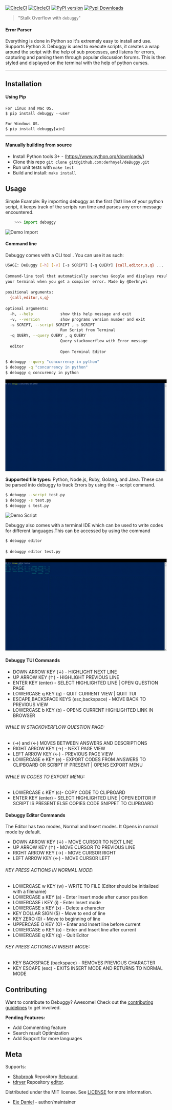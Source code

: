 [![CircleCI](https://circleci.com/gh/derhnyel/deBuggy/tree/main.svg?style=shield)](https://circleci.com/gh/derhnyel/deBuggy/tree/main) [![CircleCI](https://circleci.com/gh/derhnyel/deBuggy/tree/main.svg?style=svg)](https://circleci.com/gh/derhnyel/deBuggy/tree/main) [![PyPI version](https://badge.fury.io/py/debuggy.svg)](https://badge.fury.io/py/debuggy) 
[![Pypi Downloads](https://pepy.tech/badge/debuggy)](https://pepy.tech/project/debuggy)

> "Stalk Overflow with `debuggy`"
#### Error Parser
Everything is done in Python so it's extremely easy to install and use. Supports Python 3. Debuggy is used to execute scripts, it creates a wrap around the script with the help of sub processes, and listens for errors, capturing and parsing them through popular discussion forums. This is then styled and displayed on the terminal with the help of python curses.
<hr>

 ## Installation 
 #### Using Pip 
    For Linux and Mac OS.
    $ pip install debuggy --user
    
    For Windows OS.
    $ pip install debuggy[win]
    
<hr>

#### Manually building from source

- Install Python tools 3+ - (<https://www.python.org/downloads/>)
- Clone this repo `git clone git@github.com:derhnyel/deBuggy.git`
- Run unit tests with `make test`
- Build and install: `make install`
## Usage
Simple Example:
By importing debuggy as the first (1st) line of your python script, it keeps track of the scripts run time and parses any error message encountered.

```python
    >>> import debuggy
```
![Demo Import](https://github.com/derhnyel/deBuggy/blob/main/assets/import.gif)

#### Command line
Debuggy comes with a CLI tool . You can use it as such:
```bash
USAGE: DeBuggy [-h] [-v] [-s SCRIPT] [-q QUERY] {call,editor,s,q} ...

Command-line tool that automatically searches Google and displays results in
your terminal when you get a compiler error. Made by @Derhnyel

positional arguments:
  {call,editor,s,q}

optional arguments:
  -h, --help            show this help message and exit
  -v, --version         show programs version number and exit
  -s SCRIPT, --script SCRIPT , s SCRIPT
                        Run Script from Terminal
  -q QUERY, --query QUERY , q QUERY
                        Query stackoverflow with Error message
  editor                
                        Open Terminal Editor                          
```

```bash
$ debuggy --query "concurrency in python"
$ debuggy -q "concurrency in python"
$ debuggy q concurency in python
```
![Demo Query](https://github.com/derhnyel/deBuggy/blob/main/assets/query.gif)

__Supported file types:__ Python, Node.js, Ruby, Golang, and Java. These can be parsed into debuggy to track Errors by using the --script command.  
```bash
$ debuggy --script test.py
$ debuggy -s test.py
$ debuggy s test.py
```
![Demo Script](https://github.com/derhnyel/deBuggy/blob/main/assets/run_script.gif)

Debuggy also comes with a terminal IDE which can be used to write codes for different languages.This can be accessed by using the command
```bash
$ debuggy editor

$ debuggy editor test.py
```
![Demo Editor](https://github.com/derhnyel/deBuggy/blob/main/assets/editor.gif)

#### Debuggy TUI Commands
- DOWN ARROW KEY (↓) - HIGHLIGHT NEXT LINE
- UP ARROW KEY (↑) - HIGHLIGHT PREVIOUS LINE
- ENTER KEY (enter) - SELECT HIGHLIGHTED LINE | OPEN QUESTION PAGE
- LOWERCASE q KEY (q) - QUIT CURRENT VIEW | QUIT TUI 
- ESCAPE,BACKSPACE KEYS (esc,backspace) - MOVE BACK TO PREVIOUS VIEW
- LOWERCASE b KEY (b) - OPENS CURRENT HIGHLIGHTED LINK IN BROWSER
###### WHILE IN STACKOVERFLOW QUESTION PAGE: 
- (→) and (←) MOVES BETWEEN ANSWERS AND DESCRIPTIONS
- RIGHT ARROW KEY (→) - NEXT PAGE VIEW 
- LEFT ARROW KEY (←) - PREVIOUS PAGE VIEW
- LOWERCASE e KEY (e) - EXPORT CODES FROM ANSWERS TO CLIPBOARD OR SCRIPT IF PRESENT | OPENS EXPORT MENU
###### WHILE IN CODES TO EXPORT MENU:
- LOWERCASE c KEY (c)- COPY CODE TO CLIPBOARD
- ENTER KEY (enter) - SELECT HIGHLIGHTED LINE | OPEN EDITOR IF SCRIPT IS PRESENT ELSE COPIES CODE SNIPPET TO CLIPBOARD

#### Debuggy Editor Commands
The Editor has two modes, Normal and Insert modes. It Opens in normal mode by default. 
- DOWN ARROW KEY (↓) - MOVE CURSOR TO NEXT LINE
- UP ARROW KEY (↑) - MOVE CURSOR TO PREVIOUS LINE
- RIGHT ARROW KEY (→) - MOVE CURSOR RIGHT
- LEFT ARROW KEY (←) - MOVE CURSOR LEFT
###### KEY PRESS ACTIONS IN NORMAL MODE:
- LOWERCASE w KEY (w) - WRITE TO FILE (Editor should be initialized with a filename)
- LOWERCASE a KEY (a) -  Enter Insert mode after cursor position
- LOWERCASE i KEY (i) -  Enter Insert mode
- LOWERCASE x KEY (x) - Delete a character
- KEY DOLLAR SIGN ($) - Move to end of line
- KEY ZERO (0) - Move to beginning of line
- UPPERCASE O KEY (O) - Enter and Insert line before current
- LOWERCASE o KEY (o) - Enter and Insert line after current 
- LOWERCASE q KEY (q) - Quit Editor
###### KEY PRESS ACTIONS IN INSERT MODE:
- KEY BACKSPACE (backspace) - REMOVES PREVIOUS CHARACTER
- KEY ESCAPE (esc) - EXITS INSERT MODE AND RETURNS TO NORMAL MODE

## Contributing

Want to contribute to Debuggy? Awesome! Check out the [contributing guidelines](CONTRIBUTE.md) to get involved.

__Pending Features:__
* Add Commenting feature
* Search result Optimization
* Add Support for more languages

## Meta
Supports: 
* [Shobrook](https://github.com/shobrook) Repository [Rebound](https://github.com/shobrook/Rebound).
* [tdryer](https://github.com/tdryer) Repository [editor](https://github.com/tdryer/editor).


Distributed under the MIT license. See [LICENSE](https://github.com/derhnyel/deBuggy/blob/master/LICENSE) for more information.
* [Eje Daniel](https://github.com/derhnyel) - author/maintainer